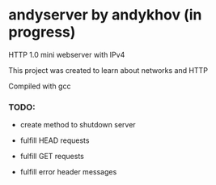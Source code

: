 # andyserver by andykhov (in progress)

HTTP 1.0 mini webserver with IPv4

This project was created to learn about networks and HTTP

Compiled with gcc

### TODO:

- create method to shutdown server

- fulfill HEAD requests

- fulfill GET requests

- fulfill error header messages
